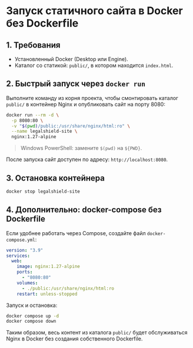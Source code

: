# Запуск статичного сайта в Docker без Dockerfile

## 1. Требования
- Установленный Docker (Desktop или Engine).
- Каталог со статикой: `public/`, в котором находится `index.html`.

## 2. Быстрый запуск через `docker run`
Выполните команду из корня проекта, чтобы смонтировать каталог `public/` в контейнер Nginx и опубликовать сайт на порту 8080:

```bash
docker run --rm -d \
  -p 8080:80 \
  -v "$(pwd)/public:/usr/share/nginx/html:ro" \
  --name legalshield-site \
  nginx:1.27-alpine
```

> Windows PowerShell: замените `$(pwd)` на `${PWD}`.

После запуска сайт доступен по адресу: `http://localhost:8080`.

## 3. Остановка контейнера
```bash
docker stop legalshield-site
```

## 4. Дополнительно: docker-compose без Dockerfile
Если удобнее работать через Compose, создайте файл `docker-compose.yml`:

```yaml
version: "3.9"
services:
  web:
    image: nginx:1.27-alpine
    ports:
      - "8080:80"
    volumes:
      - ./public:/usr/share/nginx/html:ro
    restart: unless-stopped
```

Запуск и остановка:

```bash
docker compose up -d
docker compose down
```

Таким образом, весь контент из каталога `public/` будет обслуживаться Nginx в Docker без создания собственного Dockerfile.
